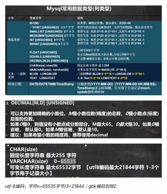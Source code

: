 ![image-20230113183122983](Typora_img/数据类型.asset/image-20230113183122983.png)

![image-20230113184131416](Typora_img/数据类型.asset/image-20230113184131416.png)

![image-20230113184423734](Typora_img/数据类型.asset/image-20230113184423734.png)

*utf-8编码，字符n=65535字节/3=21844；gbk编码则除2*